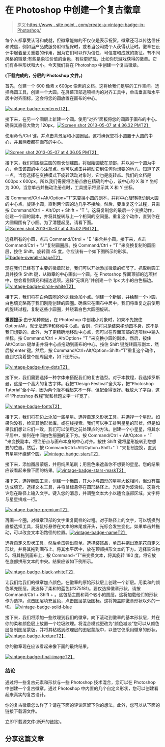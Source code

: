 # 在 Photoshop 中创建一个复古徽章

> 原文:[https://www . site point . com/create-a-vintage-badge-in-Photoshop/](https://www.sitepoint.com/create-a-vintage-badge-in-photoshop/)

每个人都享受认可和成就，但徽章能做的不仅仅是表示祝贺。徽章还可以传达信任和诚信，例如当产品或服务附带担保时，或者当公司或个人获得认证时。徽章在设计中起着至关重要的作用，因为它们可以作为信任、可信度和成就的象征。有不同风格的徽章:有些是象征价值的金色，有些更好玩，比如你玩游戏获得的徽章。它们有各种形状和大小，今天我们将在 Photoshop 中创建一个复古徽章。

**(下载完成的，分层的 Photoshop 文件。)**

首先，创建一个 600 像素 x 600px 像素的文档。这将给我们足够的工作空间。选择椭圆工具，创建一个大圆。在屏幕顶部选项栏内的对齐工具中，单击垂直和水平居中对齐图标。这会将您的圆放置在画布的中心。

[![vintage-badge-centered](../Images/9135ea2698b3cf18da846b88e246e786.png)T2】](https://www.sitepoint.com/wp-content/uploads/2013/05/vintage-badge-centered.jpg)

接下来，在另一个图层上新建一个圆。使用“对齐”面板将您的圆置于画布的中心。确保其直径大致为 120px。[![Screen shot 2013-05-07 at 4.36.32 PM](../Images/5c008722a1742241b0f34685b373cf58.png)T2】](https://www.sitepoint.com/wp-content/uploads/2013/05/Screen-shot-2013-05-07-at-4.36.32-PM.png)

使用命令/Ctrl 键，并点击背景层和小圆圈层。这将确保您将小圆置于大圆的中心，并且两者都在画布的中心。

[![Screen shot 2013-05-07 at 4.36.05 PM](../Images/39d3d897372f0f5d5c94fb1e7c9fe3ab.png)T2】](https://www.sitepoint.com/wp-content/uploads/2013/05/Screen-shot-2013-05-07-at-4.36.05-PM.png)

接下来，我们将围绕主圆的周长创建圆。将起始圆放在顶部，并以另一个圆为中心，单击该圆的中心注册点。你可以点击并拖动它到任何你想要的地方。知道了这一点，当您选择在变换模式下旋转活动对象时，它也是旋转点。我们的文档是 600px x 600px，所以我们需要将注册点放在精确的中心，该中心的 X 和 Y 坐标为 300。当您单击并拖动注册点时，工具提示将显示其 X 和 Y 坐标。

按 Command/Ctrl+Alt/Option+“T”来变换小圆的副本，并将中心旋转拖动到大圆的中心点。旋转小圆，直到两个圆的边几乎不接触。然后，要重复这个过程，只需按 Command/Ctrl + Alt/Opt + Shift + "T "。这将复制您的最后一个变换动作，创建一个圆的副本，并将其旋转与上一个相同的空间量。重复这个动作，直到你在大圆周围有了小圆。为了清楚起见，请看下面。[![Screen shot 2013-05-07 at 4.35.02 PM](../Images/9c624cbcedd872749e798445cd10de7c.png)T2】](https://www.sitepoint.com/wp-content/uploads/2013/05/Screen-shot-2013-05-07-at-4.35.02-PM.png)

选择所有的小圆，点击 Command/Ctrol + "E "来合并小圆。接下来，点击 Command/Ctrl + "J "复制圆圈层。按 Command/Ctrl + "T "来变换复制的圆图层，按住 Shift，旋转圆 45 度。你应该有一个如下图所示的形状。[![badge-overall-shape](../Images/3c07760a9ee889cd05aca8ea84b29845.png)T2】](https://www.sitepoint.com/wp-content/uploads/2013/05/badge-overall-shape.jpg)

现在我们已经有了主要的徽章形状，我们可以开始添加徽章的细节了。抓取椭圆工具并按住 Shift 键，从徽章的中心画出一个圆。在 Photoshop 界面顶部的选项栏中，您会看到填充和描边选项。选择“无填充”并创建一个 1px 大小的白色描边。[![vintage-badge-circle-white](../Images/b08a3336a8f91c6eff0299ef12064d1f.png)T2】](https://www.sitepoint.com/wp-content/uploads/2013/05/vintage-badge-circle-white.jpg)

接下来，我们将在白色圆圈的外边缘添加小点。创建一个新层，并绘制一个小圆，白色填充略高于我们刚刚创建的圆圈。确保它在画布中居中。我们将重复之前使用的旋转过程，复制这些小圆圈，并绕着白色大圆圈旋转。

**重要提示**:由于某种原因，在 Photoshop 中创建小对象时，如果不先按住 Option/Alt，就无法选择和移动中心点。否则，你将只是结束移动圆本身，这不是我们想要的。此外，为了更精确地移动中心点，您可以在界面顶部的选项栏中输入坐标。按 Command/Ctrl + Alt/Option+ "T "来变换小圆的副本。然后，按住 Alt/Option 键单击并将中心点拖动到画布的中心，按住 Shift 键旋转圆形副本，然后按 enter 键。然后，按 Command/Ctrl+Alt/Option+Shift+“T”重复这个动作，直到它绕着整个圆周回来，如下图所示。

[![vintage-badge-tiny-dots](../Images/86c7bf804434acee3ea93793001a4e5a.png)T2】](https://www.sitepoint.com/wp-content/uploads/2013/05/vintage-badge-tiny-dots.jpg)

接下来，我们需要选择一种字体来搭配我们的复古造型。对于本教程，我选择罗斯曼，这是一个高大的复古字体。我把“Design Festival”全大写，把“Photoshop Tutorial”全小写，因为两个版本看起来不一样，但配合得很好。我放大了字距，这样“Photoshop 教程”就和标题文字一样宽了。

[![vintage-badge-fonts](../Images/1dd37dbea5384ca9a8f5d0fd3f83966a.png)T2】](https://www.sitepoint.com/wp-content/uploads/2013/05/vintage-badge-fonts.jpg)

接下来，我们将在边上添加一些星星。选择自定义形状工具，并选择一个星形。如果你没有，检查其他形状库，或在线搜索。我们可以手工排列星星的形状，但是如果我们想让它们一致，我们可以使用之前处理点的方法。创建一个小星星，将其水平居中，排列在中间白色细圈的正下方。按 Command/Ctrl + Alt/Opton + "T "来变换副本，将注册点与画布本身的中心对齐。按住 Shift 键将星形旋转到您想要的位置。然后，按 Command/Ctrl+Alt/Option+Shift+" T "来复制变换，直到有星星环绕整个圆。[![vintage-badge-stars](../Images/30b97af931d33abaefb13ee3e9348287.png)T2】](https://www.sitepoint.com/wp-content/uploads/2013/05/vintage-badge-stars.jpg)

接下来，添加图层蒙版，并用纯黑笔刷；用黑色来遮盖你不想要的星星。您的结果应该看起来像下面的结果。[![vintage-badge-stars-mask](../Images/15a4dd918309f793f3dbb5b9c3366220.png)T2】](https://www.sitepoint.com/wp-content/uploads/2013/05/vintage-badge-stars-mask.jpg)

接下来，选择椭圆工具，创建一个椭圆，其大小与圆形的星星大致相同，但没有描边或填充。选择文本工具，并将鼠标悬停在圆形路径上。光标变为波浪线，这将允许您在路径上输入文字。键入您的消息，并调整文本大小以适合底部区域。文字将与星星排成一行。

[![vintage-badge-premium](../Images/a9940812a53d9202c5b84596463eb931.png)T2】](https://www.sitepoint.com/wp-content/uploads/2013/05/vintage-badge-premium.jpg)

再画一个圈，对徽章顶部的文字重复同样的过程。对于路径上的文字，可以切换到直接选择工具，将鼠标悬停在文本的末尾或开头，光标会发生变化。如果单击并拖动，可以改变文本沿路径的位置。[![vintage-badge-name](../Images/3a86038752b27da44228d764ce4a9ef9.png "Vintage Badge Name")T2】](https://www.sitepoint.com/wp-content/uploads/2013/05/vintage-badge-name.jpg)

选择自定义形状工具，然后单击弹出菜单。选择装饰品，单击并拖出鸢尾花自定义形状，并将其拖到画布上。将其水平居中，放在顶部拱形文本的下方。选择装饰物 5，将其拖到画布上，按 Command+“T”来变换文本，将其旋转 180 度。将它放在底部拱形文本的中央。结果应该如下例所示。

[![vintage-badge-black-white](../Images/cf77f03ae87a1faf1a3741a9e1a75d29.png "Vintage Badge Black White")T2】](https://www.sitepoint.com/wp-content/uploads/2013/05/vintage-badge-black-white.jpg)

让我们给我们的徽章加点颜色。在徽章的原始形状层上创建一个新层。用柔和的颜色填充图层。我选择了柔和的蓝色(#375f81)。要仅选择徽章形状，请按 Command/Ctrl + Shift + <click on="" each="" of="" the="" shape="" layers="" that="" make="" up="" your="" badge="">。这包括主圆和两个较小的圆层。这将加载他们的形状作为选择。点击图层填充蓝色，点击图层蒙版图标。这将掩盖除徽章形状以外的一切。 [![vintage-badge-solid-blue](../Images/5b965027532005a246c211772003ed39.png "Vintage Badge solid blue")](https://www.sitepoint.com/wp-content/uploads/2013/05/vintage-badge-solid-blue.jpg)</click>

接下来，我们将添加一些纹理到我们的徽章。向下滚动到徽章的基本形状层，并在你的柔和颜色层上放置一个垃圾纹理。将混合模式更改为“颜色减淡”您可以从颜色层复制图层蒙版，并将其粘贴到纹理层的图层蒙版中，以便它仅采用徽章的形状。[![vintage-badge-texture](../Images/29eeb3493262903a03ae963866c44c5b.png "Vintage Badge Texture")T2】](https://www.sitepoint.com/wp-content/uploads/2013/05/vintage-badge-texture.jpg)

你的徽章现在应该看起来像下面的最终结果。

[![vintage-badge-final-image](../Images/9a1d21bca164c1b01533ab201280afa6.png "Vintage Badge Final")T2】](https://www.sitepoint.com/wp-content/uploads/2013/05/vintage-badge-final-image.jpg)

### 结论

通过将一些复古元素和形状与一些 Photoshop 技术混合，您可以在 Photoshop 中创建一个复古徽章。通过 Photoshop 中内置的几个自定义形状，您可以创建看起来真实的复古设计。

你的复古徽章怎么样了？请在下面的评论区留下你的想法。此外，您可以从下面的链接下载源文件。

立即下载源文件(断开的链接)。

## 分享这篇文章